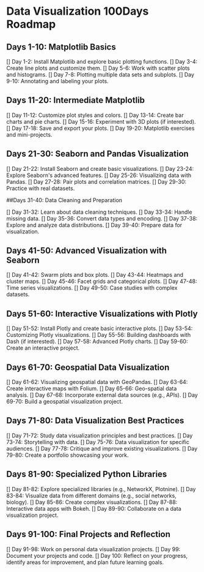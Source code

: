 # Data Visualization 100Days Roadmap

## Days 1-10: Matplotlib Basics

[] Day 1-2: Install Matplotlib and explore basic plotting functions.
[] Day 3-4: Create line plots and customize them.
[] Day 5-6: Work with scatter plots and histograms.
[] Day 7-8: Plotting multiple data sets and subplots.
[] Day 9-10: Annotating and labeling your plots.

## Days 11-20: Intermediate Matplotlib

[] Day 11-12: Customize plot styles and colors.
[] Day 13-14: Create bar charts and pie charts.
[] Day 15-16: Experiment with 3D plots (if interested).
[] Day 17-18: Save and export your plots.
[] Day 19-20: Matplotlib exercises and mini-projects.

## Days 21-30: Seaborn and Pandas Visualization

[] Day 21-22: Install Seaborn and create basic visualizations.
[] Day 23-24: Explore Seaborn's advanced features.
[] Day 25-26: Visualizing data with Pandas.
[] Day 27-28: Pair plots and correlation matrices.
[] Day 29-30: Practice with real datasets.

##Days 31-40: Data Cleaning and Preparation

[] Day 31-32: Learn about data cleaning techniques.
[] Day 33-34: Handle missing data.
[] Day 35-36: Convert data types and encoding.
[] Day 37-38: Explore and analyze data distributions.
[] Day 39-40: Prepare data for visualization.

## Days 41-50: Advanced Visualization with Seaborn

[] Day 41-42: Swarm plots and box plots.
[] Day 43-44: Heatmaps and cluster maps.
[] Day 45-46: Facet grids and categorical plots.
[] Day 47-48: Time series visualizations.
[] Day 49-50: Case studies with complex datasets.

## Days 51-60: Interactive Visualizations with Plotly

[] Day 51-52: Install Plotly and create basic interactive plots.
[] Day 53-54: Customizing Plotly visualizations.
[] Day 55-56: Building dashboards with Dash (if interested).
[] Day 57-58: Advanced Plotly charts.
[] Day 59-60: Create an interactive project.

## Days 61-70: Geospatial Data Visualization

[] Day 61-62: Visualizing geospatial data with GeoPandas.
[] Day 63-64: Create interactive maps with Folium.
[] Day 65-66: Geo-spatial data analysis.
[] Day 67-68: Incorporate external data sources (e.g., APIs).
[] Day 69-70: Build a geospatial visualization project.

## Days 71-80: Data Visualization Best Practices

[] Day 71-72: Study data visualization principles and best practices.
[] Day 73-74: Storytelling with data.
[] Day 75-76: Data visualization for specific audiences.
[] Day 77-78: Critique and improve existing visualizations.
[] Day 79-80: Create a portfolio showcasing your work.

## Days 81-90: Specialized Python Libraries

[] Day 81-82: Explore specialized libraries (e.g., NetworkX, Plotnine).
[] Day 83-84: Visualize data from different domains (e.g., social networks, biology).
[] Day 85-86: Create complex visualizations.
[] Day 87-88: Interactive data apps with Bokeh.
[] Day 89-90: Collaborate on a data visualization project.

## Days 91-100: Final Projects and Reflection

[] Day 91-98: Work on personal data visualization projects.
[] Day 99: Document your projects and code.
[] Day 100: Reflect on your progress, identify areas for improvement, and plan future learning goals.

